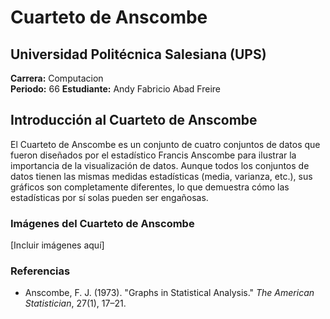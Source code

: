 # Cuarteto de Anscombe

## Universidad Politécnica Salesiana (UPS)  
**Carrera:** Computacion  
**Periodo:** 66
**Estudiante:** Andy Fabricio Abad Freire

## Introducción al Cuarteto de Anscombe

El Cuarteto de Anscombe es un conjunto de cuatro conjuntos de datos que fueron diseñados por el estadístico Francis Anscombe para ilustrar la importancia de la visualización de datos. Aunque todos los conjuntos de datos tienen las mismas medidas estadísticas (media, varianza, etc.), sus gráficos son completamente diferentes, lo que demuestra cómo las estadísticas por sí solas pueden ser engañosas. 

### Imágenes del Cuarteto de Anscombe
[Incluir imágenes aquí]

### Referencias
- Anscombe, F. J. (1973). "Graphs in Statistical Analysis." *The American Statistician*, 27(1), 17–21.
